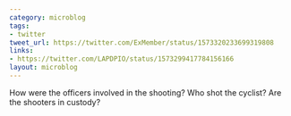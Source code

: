```yaml
---
category: microblog
tags:
- twitter
tweet_url: https://twitter.com/ExMember/status/1573320233699319808
links:
- https://twitter.com/LAPDPIO/status/1573299417784156166
layout: microblog
---
```

How were the officers involved in the shooting? Who shot the cyclist? Are the shooters in custody?
